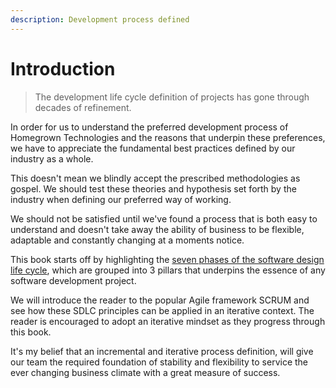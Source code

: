 ```yaml
---
description: Development process defined
---
```


# Introduction

> The development life cycle definition of projects has gone through decades of refinement.

In order for us to understand the preferred development process of Homegrown Technologies and the reasons that underpin these preferences, we have to appreciate the fundamental best practices defined by our industry as a whole.

This doesn't mean we blindly accept the prescribed methodologies as gospel. We should test these theories and hypothesis set forth by the industry when defining our preferred way of working. 

We should not be satisfied until we've found a process that is both easy to understand and doesn't take away the ability of business to be flexible, adaptable and constantly changing at a moments notice.

This book starts off by highlighting the [seven phases of the software design life cycle](software-development-life-cycle-defined/), which are grouped into 3 pillars that underpins the essence of any software development project.

We will introduce the reader to the popular Agile framework SCRUM and see how these SDLC principles can be applied in an iterative context. The reader is encouraged to adopt an iterative mindset as they progress through this book. 

It's my belief that an incremental and iterative process definition, will give our team the required foundation of stability and flexibility to service the ever changing business climate with a great measure of success.

